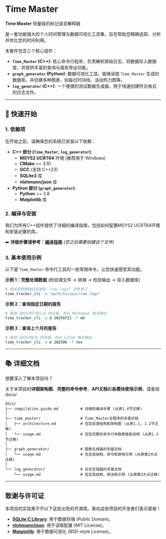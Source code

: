 # Time Master

**Time Master** 
轻量级的标记语言解释器

是一套功能强大的个人时间管理与数据可视化工具集，旨在帮助您精确追踪、分析并优化您的时间利用。

本套件包含三个核心组件：

  * **`Time_Master` (C++)**: 核心命令行程序，负责解析原始日志、将数据存入数据库，并提供丰富的查询与报告导出功能。
  * **`graph_generator` (Python)**: 数据可视化工具，能够读取 `Time_Master` 生成的数据库，并创建多种图表，如每日时间线、活动热力图等。
  * **`log_generator` (C++)**: 一个便捷的测试数据生成器，用于快速创建符合格式的日志文件。

-----

## 🚀 快速开始

### 1\. 依赖项

在开始之前，请确保您的系统已安装以下依赖：

  * **C++ 部分 (`Time_Master`, `log_generator`)**:
      * **MSYS2 UCRT64** 环境 (推荐用于 Windows)
      * **CMake** \>= 3.10
      * **GCC** (支持 C++23)
      * **SQLite3** 库
      * **nlohmann/json** 库
  * **Python 部分 (`graph_generator`)**:
      * **Python** \>= 3.8
      * **Matplotlib** 库

### 2\. 编译与安装

我们为所有C++组件提供了详细的编译指南，包括如何配置MSYS2 UCRT64环境和安装必要的库。

➡️ **详细步骤请参考：[编译指南](https://www.google.com/search?q=./docs/COMPILING.md)** *(您之后需要创建这个文件)*

### 3\. 基本使用示例

以下是 `Time_Master` 命令行工具的一些常用命令，让您快速感受其功能。

**示例 1：完整处理数据**
(检验源文件 -\> 转换 -\> 检验输出 -\> 存入数据库)

```bash
# 假设您的原始日志放在 "raw_logs" 文件夹下
time_tracker_cli -a "path/to/your/raw_logs"
```

**示例 2：查询指定日期的报告**

```bash
# 查询 2025年7月21日 的日报，并以 Markdown 格式输出
time_tracker_cli -q d 20250721 -f md
```

**示例 3：查询上个月的报告**

```bash
# 查询 2025年6月 的月报，并以 LaTeX 格式输出
time_tracker_cli -q m 202506 -f tex
```

-----

## 📚 详细文档

想要深入了解本项目吗？

关于本项目的**详细架构图**、**完整的命令参考**、**API文档**和**各模块使用示例**，请查阅docs/
```
docs/
├── compilation_guide.md          # 详细的编译步骤 (从原1.4节迁移)
│
├── time_master/                  # Time_Master主程序的专属文档
│   ├── architecture.md           # 包含目录结构和架构图 (从原1.1, 1.2节迁移)
│   └── usage.md                  # 包含完整的命令行参数表格和说明 (从原1.3节迁移)
│
├── graph_generator/              # 图表生成器的专属文档
│   └── usage.md                  # 包含其结构、命令和使用示例 (从原第2大点迁移)
│
└── log_generator/                # 日志生成器的专属文档
    └── usage.md                  # 包含其结构、用法和示例 (从原第3大点迁移)
```

-----

## 致谢与许可证

本项目的实现离不开以下这些出色的开源库。我向这些项目的开发者们表示感谢！

  * **[SQLite C Library](https://www.sqlite.org/index.html)**: 用于数据存储 (Public Domain)。
  * **[nlohmann/json](https://github.com/nlohmann/json)**: 用于读取配置 (MIT License)。
  * **[Matplotlib](https://matplotlib.org/)**: 用于数据可视化 (BSD-style License)。